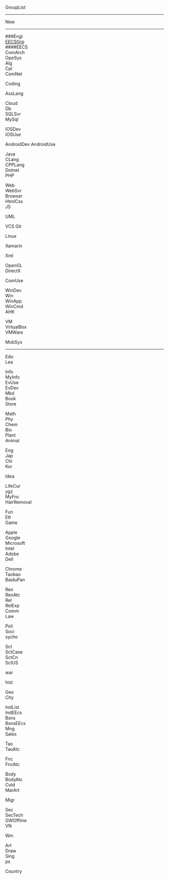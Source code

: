  GroupList

---

New  
 
---
###Engi  
[EECSGrp](EECSGrp.md)  
####EECS  
ComArch  
OpeSys  
Alg    
Cpl  
ComNet  

Coding     

AssLang   

Cloud  
Db  
SQLSvr  
MySql  

IOSDev  
IOSUse

AndroidDev
AndroidUse

Java  
CLang  
CPPLang  
Dotnet  
PHP  

Web  
WebSvr  
Browser  
HtmlCss  
JS  

UML  

VCS
Git  

Linux  

Xamarin  

Xml  

OpenGL  
DirectX  

ComUse  

WinDev        
Win  
WinApp  
WinCmd  
AHK  

VM  
VirtualBox  
VMWare  

MobSys            
 
---

Edu  
Lea  

Info  
MyInfo  
EvUse  
EvDev  
Mkd    
Book  
Store

Math  
Phy  
Chem  
Bio  
Plant  
Animal  

Eng  
Jap  
Chi  
Kor  

Idea  

LifeCur  
ygz  
MyFnc  
HairRemoval  

Fun  
Ett    
Game  


Apple  
Google  
Microsoft  
Intel  
Adobe  
Dell  

Chrome  
Taobao  
BaiduPan  

Ren  
RenAtc  
Rel  
RelExp  
Comm  
Law  

Poli  
Soci  
sycho    
  
Sct  
SctCase   
SctCn    
SctUS  

war

hist  

Geo  
City  

IndList  
IndEEcs  
Bsns       
BsnsEEcs  
Mng       
Sales  


Tao  
TaoAtc  

Fnc  
FncAtc  

Body  
BodyAtc     
Cold  
MarArt

Migr  

Sec  
SecTech       
GWOffline  
VN  

Wm  

Art  
Draw  
Sing  
ps  

Country

  


 
 

